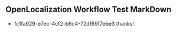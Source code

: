 ## OpenLocalization Workflow Test MarkDown

* fc1fa929-e7ec-4cf2-b6c4-72df69f7ebe3 
thanks!



<!--HONumber=Jan16_HO3-->
